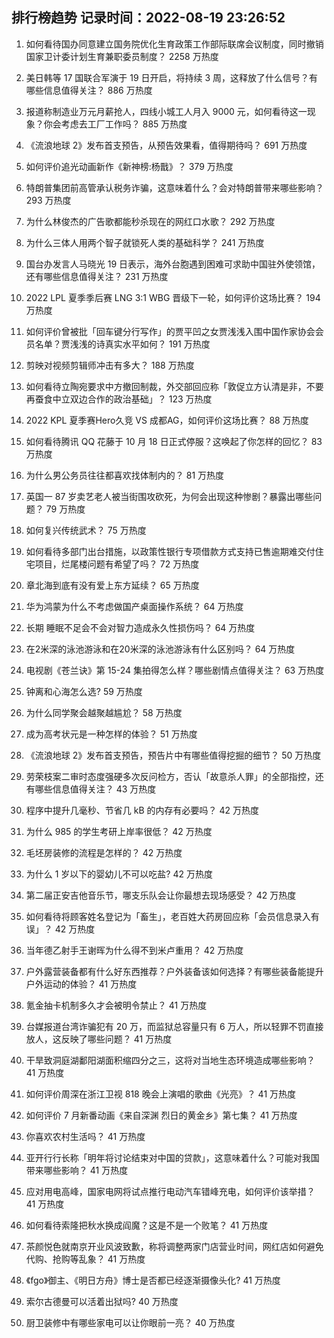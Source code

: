 
## 排行榜趋势 记录时间：2022-08-19 23:26:52
  
  1. 如何看待国办同意建立国务院优化生育政策工作部际联席会议制度，同时撤销国家卫计委计划生育兼职委员制度？ 2258 万热度
    
  2. 美日韩等 17 国联合军演于 19 日开启，将持续 3 周，这释放了什么信号？有哪些信息值得关注？ 886 万热度
    
  3. 报道称制造业万元月薪抢人，四线小城工人月入 9000 元，如何看待这一现象？你会考虑去工厂工作吗？ 885 万热度
    
  4. 《流浪地球 2》发布首支预告，从预告效果看，值得期待吗？ 691 万热度
    
  5. 如何评价追光动画新作《新神榜:杨戬》？ 379 万热度
    
  6. 特朗普集团前高管承认税务诈骗，这意味着什么？会对特朗普带来哪些影响？ 293 万热度
    
  7. 为什么林俊杰的广告歌都能秒杀现在的网红口水歌？ 292 万热度
    
  8. 为什么三体人用两个智子就锁死人类的基础科学？ 241 万热度
    
  9. 国台办发言人马晓光 19 日表示，海外台胞遇到困难可求助中国驻外使领馆，还有哪些信息值得关注？ 231 万热度
    
  10. 2022 LPL 夏季季后赛 LNG 3:1 WBG 晋级下一轮，如何评价这场比赛？ 194 万热度
    
  11. 如何评价曾被批「回车键分行写作」的贾平凹之女贾浅浅入围中国作家协会会员名单？贾浅浅的诗真实水平如何？ 191 万热度
    
  12. 剪映对视频剪辑师冲击有多大？ 188 万热度
    
  13. 如何看待立陶宛要求中方撤回制裁，外交部回应称「敦促立方认清是非，不要再蚕食中立双边合作的政治基础」？ 123 万热度
    
  14. 2022 KPL 夏季赛Hero久竞 VS 成都AG，如何评价这场比赛？ 88 万热度
    
  15. 如何看待腾讯 QQ 花藤于 10 月 18 日正式停服？这唤起了你怎样的回忆？ 83 万热度
    
  16. 为什么男公务员往往都喜欢找体制内的？ 81 万热度
    
  17. 英国一 87 岁卖艺老人被当街围攻砍死，为何会出现这种惨剧？暴露出哪些问题？ 79 万热度
    
  18. 如何复兴传统武术？ 75 万热度
    
  19. 如何看待多部门出台措施，以政策性银行专项借款方式支持已售逾期难交付住宅项目，烂尾楼问题有希望了吗？ 72 万热度
    
  20. 章北海到底有没有爱上东方延续？ 65 万热度
    
  21. 华为鸿蒙为什么不考虑做国产桌面操作系统？ 64 万热度
    
  22. 长期 睡眠不足会不会对智力造成永久性损伤吗？ 64 万热度
    
  23. 在2米深的泳池游泳和在20米深的泳池游泳有什么区别吗？ 64 万热度
    
  24. 电视剧《苍兰诀》第  15-24 集拍得怎么样？哪些剧情点值得关注？ 63 万热度
    
  25. 钟离和心海怎么选? 59 万热度
    
  26. 为什么同学聚会越聚越尴尬？ 58 万热度
    
  27. 成为高考状元是一种怎样的体验？ 51 万热度
    
  28. 《流浪地球 2》发布首支预告，预告片中有哪些值得挖掘的细节？ 50 万热度
    
  29. 劳荣枝案二审时态度强硬多次反问检方，否认「故意杀人罪」的全部指控，还有哪些信息值得关注？ 43 万热度
    
  30. 程序中提升几毫秒、节省几 kB 的内存有必要吗？ 42 万热度
    
  31. 为什么 985 的学生考研上岸率很低？ 42 万热度
    
  32. 毛坯房装修的流程是怎样的？ 42 万热度
    
  33. 为什么 1 岁以下的婴幼儿不可以吃盐? 42 万热度
    
  34. 第二届正安吉他音乐节，哪支乐队会让你最想去现场感受？ 42 万热度
    
  35. 如何看待将顾客姓名登记为「畜生」，老百姓大药房回应称「会员信息录入有误」？ 42 万热度
    
  36. 当年德乙射手王谢晖为什么得不到米卢重用？ 42 万热度
    
  37. 户外露营装备都有什么好东西推荐？户外装备该如何选择？有哪些装备能提升户外运动的体验？ 41 万热度
    
  38. 氪金抽卡机制多久才会被明令禁止？ 41 万热度
    
  39. 台媒报道台湾诈骗犯有 20 万，而监狱总容量只有 6 万人，所以轻罪不罚直接放人，这反映了哪些问题？ 41 万热度
    
  40. 干旱致洞庭湖鄱阳湖面积缩四分之三，这将对当地生态环境造成哪些影响？ 41 万热度
    
  41. 如何评价周深在浙江卫视 818 晚会上演唱的歌曲《光亮》？ 41 万热度
    
  42. 如何评价 7 月新番动画《来自深渊 烈日的黄金乡》第七集？ 41 万热度
    
  43. 你喜欢农村生活吗？ 41 万热度
    
  44. 亚开行行长称「明年将讨论结束对中国的贷款」，这意味着什么？可能对我国带来哪些影响？ 41 万热度
    
  45. 应对用电高峰，国家电网将试点推行电动汽车错峰充电，如何评价该举措？ 41 万热度
    
  46. 如何看待索隆把秋水换成阎魔？这是不是一个败笔？ 41 万热度
    
  47. 茶颜悦色就南京开业风波致歉，称将调整两家门店营业时间，网红店如何避免代购、抢购等乱象？ 41 万热度
    
  48. 《fgo》御主、《明日方舟》博士是否都已经逐渐摄像头化? 41 万热度
    
  49. 索尔古德曼可以活着出狱吗? 40 万热度
    
  50. 厨卫装修中有哪些家电可以让你眼前一亮？ 40 万热度
    
